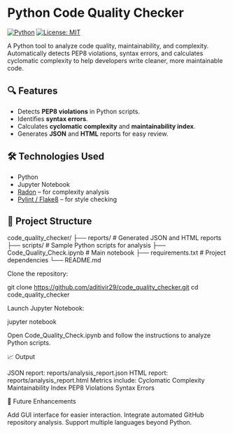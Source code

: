 # Python Code Quality Checker

[![Python](https://img.shields.io/badge/python-3.8+-blue)](https://www.python.org/)
[![License: MIT](https://img.shields.io/badge/License-MIT-green)](LICENSE)

A Python tool to analyze code quality, maintainability, and complexity. Automatically detects PEP8 violations, syntax errors, and calculates cyclomatic complexity to help developers write cleaner, more maintainable code.


## 🔍 Features
- Detects **PEP8 violations** in Python scripts.
- Identifies **syntax errors**.
- Calculates **cyclomatic complexity** and **maintainability index**.
- Generates **JSON** and **HTML** reports for easy review.


## 🛠️ Technologies Used
- Python
- Jupyter Notebook
- [Radon](https://pypi.org/project/radon/) – for complexity analysis
- [Pylint / Flake8](https://pypi.org/project/flake8/) – for style checking


## 📂 Project Structure
code_quality_checker/
├── reports/ # Generated JSON and HTML reports
├── scripts/ # Sample Python scripts for analysis
├── Code_Quality_Check.ipynb # Main notebook
├── requirements.txt # Project dependencies
└── README.md

Clone the repository:

git clone https://github.com/aditivir29/code_quality_checker.git
cd code_quality_checker

Launch Jupyter Notebook:

jupyter notebook

Open Code_Quality_Check.ipynb and follow the instructions to analyze Python scripts.

📈 Output

JSON report: reports/analysis_report.json
HTML report: reports/analysis_report.html
Metrics include:
Cyclomatic Complexity
Maintainability Index
PEP8 Violations
Syntax Errors

📝 Future Enhancements

Add GUI interface for easier interaction.
Integrate automated GitHub repository analysis.
Support multiple languages beyond Python.
